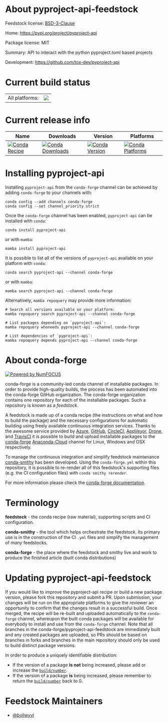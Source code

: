 About pyproject-api-feedstock
=============================

Feedstock license: [BSD-3-Clause](https://github.com/conda-forge/pyproject-api-feedstock/blob/main/LICENSE.txt)

Home: https://pypi.org/project/pyproject-api

Package license: MIT

Summary: API to interact with the python pyproject.toml based projects

Development: https://github.com/tox-dev/pyproject-api

Current build status
====================


<table><tr><td>All platforms:</td>
    <td>
      <a href="https://dev.azure.com/conda-forge/feedstock-builds/_build/latest?definitionId=18247&branchName=main">
        <img src="https://dev.azure.com/conda-forge/feedstock-builds/_apis/build/status/pyproject-api-feedstock?branchName=main">
      </a>
    </td>
  </tr>
</table>

Current release info
====================

| Name | Downloads | Version | Platforms |
| --- | --- | --- | --- |
| [![Conda Recipe](https://img.shields.io/badge/recipe-pyproject--api-green.svg)](https://anaconda.org/conda-forge/pyproject-api) | [![Conda Downloads](https://img.shields.io/conda/dn/conda-forge/pyproject-api.svg)](https://anaconda.org/conda-forge/pyproject-api) | [![Conda Version](https://img.shields.io/conda/vn/conda-forge/pyproject-api.svg)](https://anaconda.org/conda-forge/pyproject-api) | [![Conda Platforms](https://img.shields.io/conda/pn/conda-forge/pyproject-api.svg)](https://anaconda.org/conda-forge/pyproject-api) |

Installing pyproject-api
========================

Installing `pyproject-api` from the `conda-forge` channel can be achieved by adding `conda-forge` to your channels with:

```
conda config --add channels conda-forge
conda config --set channel_priority strict
```

Once the `conda-forge` channel has been enabled, `pyproject-api` can be installed with `conda`:

```
conda install pyproject-api
```

or with `mamba`:

```
mamba install pyproject-api
```

It is possible to list all of the versions of `pyproject-api` available on your platform with `conda`:

```
conda search pyproject-api --channel conda-forge
```

or with `mamba`:

```
mamba search pyproject-api --channel conda-forge
```

Alternatively, `mamba repoquery` may provide more information:

```
# Search all versions available on your platform:
mamba repoquery search pyproject-api --channel conda-forge

# List packages depending on `pyproject-api`:
mamba repoquery whoneeds pyproject-api --channel conda-forge

# List dependencies of `pyproject-api`:
mamba repoquery depends pyproject-api --channel conda-forge
```


About conda-forge
=================

[![Powered by
NumFOCUS](https://img.shields.io/badge/powered%20by-NumFOCUS-orange.svg?style=flat&colorA=E1523D&colorB=007D8A)](https://numfocus.org)

conda-forge is a community-led conda channel of installable packages.
In order to provide high-quality builds, the process has been automated into the
conda-forge GitHub organization. The conda-forge organization contains one repository
for each of the installable packages. Such a repository is known as a *feedstock*.

A feedstock is made up of a conda recipe (the instructions on what and how to build
the package) and the necessary configurations for automatic building using freely
available continuous integration services. Thanks to the awesome service provided by
[Azure](https://azure.microsoft.com/en-us/services/devops/), [GitHub](https://github.com/),
[CircleCI](https://circleci.com/), [AppVeyor](https://www.appveyor.com/),
[Drone](https://cloud.drone.io/welcome), and [TravisCI](https://travis-ci.com/)
it is possible to build and upload installable packages to the
[conda-forge](https://anaconda.org/conda-forge) [Anaconda-Cloud](https://anaconda.org/)
channel for Linux, Windows and OSX respectively.

To manage the continuous integration and simplify feedstock maintenance
[conda-smithy](https://github.com/conda-forge/conda-smithy) has been developed.
Using the ``conda-forge.yml`` within this repository, it is possible to re-render all of
this feedstock's supporting files (e.g. the CI configuration files) with ``conda smithy rerender``.

For more information please check the [conda-forge documentation](https://conda-forge.org/docs/).

Terminology
===========

**feedstock** - the conda recipe (raw material), supporting scripts and CI configuration.

**conda-smithy** - the tool which helps orchestrate the feedstock.
                   Its primary use is in the construction of the CI ``.yml`` files
                   and simplify the management of *many* feedstocks.

**conda-forge** - the place where the feedstock and smithy live and work to
                  produce the finished article (built conda distributions)


Updating pyproject-api-feedstock
================================

If you would like to improve the pyproject-api recipe or build a new
package version, please fork this repository and submit a PR. Upon submission,
your changes will be run on the appropriate platforms to give the reviewer an
opportunity to confirm that the changes result in a successful build. Once
merged, the recipe will be re-built and uploaded automatically to the
`conda-forge` channel, whereupon the built conda packages will be available for
everybody to install and use from the `conda-forge` channel.
Note that all branches in the conda-forge/pyproject-api-feedstock are
immediately built and any created packages are uploaded, so PRs should be based
on branches in forks and branches in the main repository should only be used to
build distinct package versions.

In order to produce a uniquely identifiable distribution:
 * If the version of a package **is not** being increased, please add or increase
   the [``build/number``](https://docs.conda.io/projects/conda-build/en/latest/resources/define-metadata.html#build-number-and-string).
 * If the version of a package **is** being increased, please remember to return
   the [``build/number``](https://docs.conda.io/projects/conda-build/en/latest/resources/define-metadata.html#build-number-and-string)
   back to 0.

Feedstock Maintainers
=====================

* [@bollwyvl](https://github.com/bollwyvl/)

